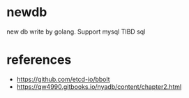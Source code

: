 # newdb

new db write by golang. Support mysql TIBD sql

# references

- https://github.com/etcd-io/bbolt
- https://qw4990.gitbooks.io/nyadb/content/chapter2.html
